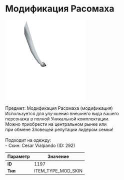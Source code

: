 # Модификация Расомаха

![Item Image](../img/1197.webp?raw=true)

Предмет: Модификация Расомаха (модификация)<br>Используется для улучшения внешнего вида вашего<br>персонажа в полной Уникальной комплектации.<br>Можно приобрести на центральном рынке или<br>при обмене Зловещей репутации лидером семьи!<br><br>Подходит на одежду: <br> - Скин: Cesar Vialpando (ID: 292)<br>


| Параметр | Значение |
|----------|----------|
| **ID** | 1197 |
| **Тип** | ITEM_TYPE_MOD_SKIN |

